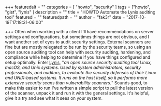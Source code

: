 +++
featuredalt = ""
categories = [ "howto", "security" ]
tags = ["howto", "gist", "lynis" ]
description = ""
title = "HOWTO Automate the Lynis auditing tool"
featured = ""
featuredpath = ""
author = "fak3r"
date = "2017-10-19T17:18:31-06:00"

+++
Often when working with a client I'll have recommendations on server settings and configurations, but sometimes things are not obvious, and I want another set of eyes to audit security settings. External scanners are fine but are mostly relegated to be run by the security teams, so using an open source auditing tool can help with security auditing, hardening, and compliance while helping to determine if you have things configured and setup optimally. Enter [Lynis](https://cisofy.com/lynis/), "_an open source security auditing tool Linux, macOS, and Unix systems. Used by system administrators, security professionals, and auditors, to evaluate the security defenses of their Linux and UNIX-based systems. It runs on the host itself, so it performs more extensive security scans than vulnerability scanners._" Sounds good, to make this easier to run I've written a simple script to pull the latest version of the scanner, unpack it and run it with the general settings. It's helpful, give it a try and see what it sees on your system.

<script src="https://gist.github.com/philcryer/c999d0d77e242a72595b0657e692ed50.js"></script>
